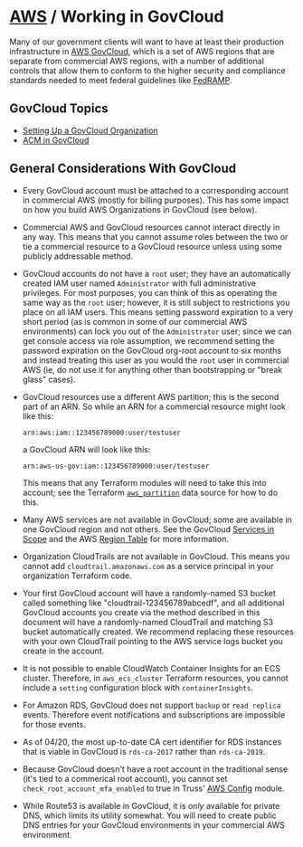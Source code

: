 # [AWS](../README.md) / Working in GovCloud

Many of our government clients will want to have at least their production
infrastructure in [AWS GovCloud](https://aws.amazon.com/govcloud-us/), which
is a set of AWS regions that are separate from commercial AWS regions, with
a number of additional controls that allow them to conform to the higher
security and compliance standards needed to meet federal guidelines like
[FedRAMP](https://www.fedramp.gov/).

## GovCloud Topics

* [Setting Up a GovCloud Organization](./gov-orgs.md)
* [ACM in GovCloud](./gov-acm.md)

## General Considerations With GovCloud

* Every GovCloud account must be attached to a corresponding account in
  commercial AWS (mostly for billing purposes). This has some impact on
  how you build AWS Organizations in GovCloud (see below).
* Commercial AWS and GovCloud resources cannot interact directly in any
  way. This means that you cannot assume roles between the two or tie
  a commercial resource to a GovCloud resource unless using some publicly
  addressable method.
* GovCloud accounts do not have a `root` user; they have an automatically
  created IAM user named `Administrator` with full administrative
  privileges. For most purposes, you can think of this as operating the
  same way as the `root` user; however, it is still subject to restrictions
  you place on all IAM users. This means setting password expiration to
  a very short period (as is common in some of our commercial AWS
  environments) can lock you out of the `Administrator` user; since we
  can get console access via role assumption, we recommend setting the
  password expiration on the GovCloud org-root account to six months and
  instead treating this user as you would the `root` user in commercial
  AWS (ie, do not use it for anything other than bootstrapping or
  "break glass" cases).
* GovCloud resources use a different AWS partition; this is the second
  part of an ARN. So while an ARN for a commercial resource might look
  like this:

  ```text
  arn:aws:iam::123456789000:user/testuser
  ```

  a GovCloud ARN will look like this:

  ```text
  arn:aws-us-gov:iam::123456789000:user/testuser
  ```

  This means that any Terraform modules will need to take this into
  account; see the Terraform
  [`aws_partition`](https://www.terraform.io/docs/providers/aws/d/partition.html)
  data source for how to do this.
* Many AWS services are not available in GovCloud; some are available
  in one GovCloud region and not others. See the GovCloud
  [Services in Scope](https://aws.amazon.com/compliance/services-in-scope/)
  and the AWS [Region
  Table](https://aws.amazon.com/about-aws/global-infrastructure/regional-product-services/)
  for more information.
* Organization CloudTrails are not available in GovCloud. This means you
  cannot add `cloudtrail.amazonaws.com` as a service principal in your
  organization Terraform code.
* Your first GovCloud account will have a randomly-named S3 bucket called
  something like "cloudtrail-123456789abcedf", and all additional GovCloud
  accounts you create via the method described in this document will have
  a randomly-named CloudTrail and matching S3 bucket automatically created.
  We recommend replacing these resources with your own CloudTrail pointing
  to the AWS service logs bucket you create in the account.
* It is not possible to enable CloudWatch Container Insights for an ECS
  cluster. Therefore, in `aws_ecs_cluster` Terraform resources, you cannot
  include a `setting` configuration block with `containerInsights`.
* For Amazon RDS, GovCloud does not support `backup` or `read replica`
  events. Therefore event notifications and subscriptions are impossible
  for those events.
* As of 04/20, the most up-to-date CA cert identifier for RDS instances
  that is viable in GovCloud is `rds-ca-2017` rather than `rds-ca-2019`.
* Because GovCloud doesn't have a root account in the traditional sense
  (it's tied to a commerical root account), you cannot set
  `check_root_account_mfa_enabled` to true in Truss' [AWS
  Config](https://registry.terraform.io/modules/trussworks/config/aws)
  module.
* While Route53 is available in GovCloud, it is *only* available for
  private DNS, which limits its utility somewhat. You will need to create
  public DNS entries for your GovCloud environments in your commercial
  AWS environment.
